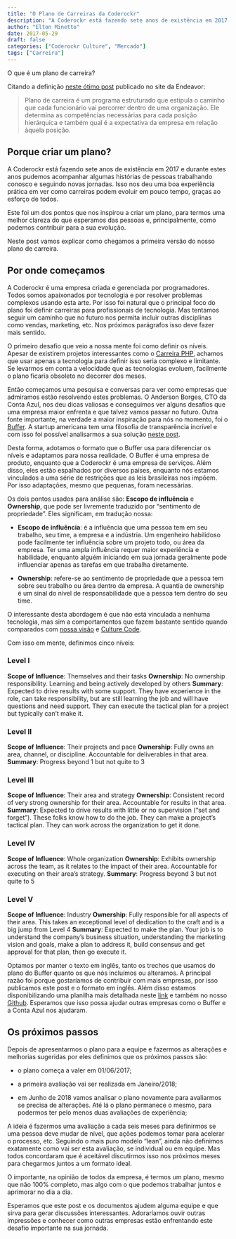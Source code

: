 ```yaml
---
title: "O Plano de Carreiras da Coderockr"
description: "A Coderockr está fazendo sete anos de existência em 2017 e durante estes anos pudemos acompanhar algumas histórias de pessoas trabalhando conosco e seguindo novas jornadas..."
author: "Elton Minetto"
date: 2017-05-29
draft: false
categories: ["Coderockr Culture", "Mercado"]
tags: ["Carreira"]
---
```


O que é um plano de carreira?

Citando a definição [neste ótimo post](https://endeavor.org.br/plano-de-carreira/) publicado no site da Endeavor:

> Plano de carreira é um programa estruturado que estipula o caminho que cada funcionário vai percorrer dentro de uma organização. Ele determina as competências necessárias para cada posição hierárquica e também qual é a expectativa da empresa em relação àquela posição.

## Porque criar um plano?

A Coderockr está fazendo sete anos de existência em 2017 e durante estes anos pudemos acompanhar algumas histórias de pessoas trabalhando conosco e seguindo novas jornadas. Isso nos deu uma boa experiência prática em ver como carreiras podem evoluir em pouco tempo, graças ao esforço de todos.

Este foi um dos pontos que nos inspirou a criar um plano, para termos uma melhor clareza do que esperamos das pessoas e, principalmente, como podemos contribuir para a sua evolução.

Neste post vamos explicar como chegamos a primeira versão do nosso plano de carreira.

## Por onde começamos

A Coderockr é uma empresa criada e gerenciada por programadores. Todos somos apaixonados por tecnologia e por resolver problemas complexos usando esta arte. Por isso foi natural que o principal foco do plano foi definir carreiras para profissionais de tecnologia. Mas tentamos seguir um caminho que no futuro nos permita incluir outras disciplinas como vendas, marketing, etc. Nos próximos parágrafos isso deve fazer mais sentido.

O primeiro desafio que veio a nossa mente foi como definir os níveis. Apesar de existirem projetos interessantes como o [Carreira PHP](https://github.com/abraphp/CarreiraPHP), achamos que usar apenas a tecnologia para definir isso seria complexo e limitante. Se levarmos em conta a velocidade que as tecnologias evoluem, facilmente o plano ficaria obsoleto no decorrer dos meses.

Então começamos uma pesquisa e conversas para ver como empresas que admiramos estão resolvendo estes problemas. O Anderson Borges, CTO da Conta Azul, nos deu dicas valiosas e conseguimos ver alguns desafios que uma empresa maior enfrenta e que talvez vamos passar no futuro. Outra fonte importante, na verdade a maior inspiração para nós no momento, foi o [Buffer](http://buffer.com). A startup americana tem uma filosofia de transparência incrível e com isso foi possível analisarmos a sua solução [neste post](https://open.buffer.com/engineering-career-framework).

Desta forma, adotamos o formato que o Buffer usa para diferenciar os níveis e adaptamos para nossa realidade. O Buffer é uma empresa de produto, enquanto que a Coderockr é uma empresa de serviços. Além disso, eles estão espalhados por diversos países, enquanto nós estamos vinculados a uma série de restrições que as leis brasileiras nos impõem. Por isso adaptações, mesmo que pequenas, foram necessárias.

Os dois pontos usados para análise são: **Escopo de influência** e **Ownership**, que pode ser livremente traduzido por “sentimento de propriedade”. Eles significam, em tradução nossa:

* **Escopo de influência**: é a influência que uma pessoa tem em seu trabalho, seu time, a empresa e a indústria. Um engenheiro habilidoso pode facilmente ter influência sobre um projeto todo, ou área da empresa. Ter uma ampla influência requer maior experiência e habilidade, enquanto alguém iniciando em sua jornada geralmente pode influenciar apenas as tarefas em que trabalha diretamente.

* **Ownership**: refere-se ao sentimento de propriedade que a pessoa tem sobre seu trabalho ou área dentro da empresa. A quantia de ownership é um sinal do nível de responsabilidade que a pessoa tem dentro do seu time.

O interessante desta abordagem é que não está vinculada a nenhuma tecnologia, mas sim a comportamentos que fazem bastante sentido quando comparados com [nossa visão](http://coderockr.com/about.html) e [Culture Code](https://blog.coderockr.com/culture-code-da-coderockr-17f1789e7731).

Com isso em mente, definimos cinco níveis:

### **Level I**

**Scope of Influence**: Themselves and their tasks
**Ownership**: No ownership responsibility. Learning and being actively developed by others
**Summary**: Expected to drive results with some support. They have experience in the role, can take responsibility, but are still learning the job and will have questions and need support. They can execute the tactical plan for a project but typically can’t make it.

### Level II

**Scope of Influence**: Their projects and pace
**Ownership**: Fully owns an area, channel, or discipline. Accountable for deliverables in that area.
**Summary**: Progress beyond 1 but not quite to 3

### Level III

**Scope of Influence**: Their area and strategy
**Ownership**: Consistent record of very strong ownership for their area. Accountable for results in that area.
**Summary**: Expected to drive results with little or no supervision (“set and forget”). These folks know how to do the job. They can make a project’s tactical plan. They can work across the organization to get it done.

### Level IV

**Scope of Influence**: Whole organization
**Ownership**: Exhibits ownership across the team, as it relates to the impact of their area. Accountable for executing on their area’s strategy.
**Summary**: Progress beyond 3 but not quite to 5

### Level V

**Scope of Influence**: Industry
**Ownership**: Fully responsible for all aspects of their area.
This takes an exceptional level of dedication to the craft and is a big jump from Level 4
**Summary**: Expected to make the plan. Your job is to understand the company’s business situation, understanding the marketing vision and goals, make a plan to address it, build consensus and get approval for that plan, then go execute it.

Optamos por manter o texto em inglês, tanto os trechos que usamos do plano do Buffer quanto os que nós incluímos ou alteramos. A principal razão foi porque gostaríamos de contribuir com mais empresas, por isso publicamos este post e o formato em inglês. Além disso estamos disponibilizando uma planilha mais detalhada neste [link](https://docs.google.com/spreadsheets/d/1xVr10UkVzdArdwvRURQUqUKtjdZeb4juHDPJk4CVVAk/edit?usp=sharing) e também no nosso [Github](https://github.com/Coderockr/carreira). Esperamos que isso possa ajudar outras empresas como o Buffer e a Conta Azul nos ajudaram.

## Os próximos passos

Depois de apresentarmos o plano para a equipe e fazermos as alterações e melhorias sugeridas por eles definimos que os próximos passos são:

* o plano começa a valer em 01/06/2017;

* a primeira avaliação vai ser realizada em Janeiro/2018;

* em Junho de 2018 vamos analisar o plano novamente para avaliarmos se precisa de alterações. Até lá o plano permanece o mesmo, para podermos ter pelo menos duas avaliações de experiência;

A ideia é fazermos uma avaliação a cada seis meses para definirmos se uma pessoa deve mudar de nível, que ações podemos tomar para acelerar o processo, etc. Seguindo o mais puro modelo “lean”, ainda não definimos exatamente como vai ser esta avaliação, se individual ou em equipe. Mas todos concordaram que é aceitável discutirmos isso nos próximos meses para chegarmos juntos a um formato ideal.

O importante, na opinião de todos da empresa, é termos um plano, mesmo que não 100% completo, mas algo com o que podemos trabalhar juntos e aprimorar no dia a dia.

Esperamos que este post e os documentos ajudem alguma equipe e que sirva para gerar discussões interessantes. Adoraríamos ouvir outras impressões e conhecer como outras empresas estão enfrentando este desafio importante na sua jornada.
